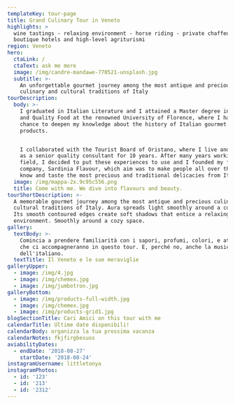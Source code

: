 ```yaml
---
templateKey: tour-page
title: Grand Culinary Tour in Veneto
highlights: >
  wine tastings - relaxing environment - horse riding - private chaffeur -
  boutique hotels and high-level agriturismi
region: Veneto
hero:
  ctaLink: /
  ctaText: ask me more
  image: /img/candre-mandawe-770521-unsplash.jpg
  subtitle: >-
    An unforgettable gourmet journey among the most antique and precious
    culinary and cultural traditions of Italy
tourDescription:
  body: >-
    I graduated in Italian Literature and I attained a Master degree in Gourmet
    and Quality Food at the renowned University of Florence, where I had the
    chance to deepen my knowledge about the history of Italian gourmet culture
    products. 


    I collaborated with the Tourist Board of Oristano, where I live and I worked
    as a senior quality consultant for 10 years. After many years working in the
    field, I decided to put these experiences to use and I founded my first own
    company, Sardinia Flavour, which aim was to make people all over the world
    know and taste the most precious and traditional delicacies from Italy.
  image: /img/mappa-2x.9c95c556.png
  title: Come with me. We dive into flavours and beauty.
tourShortDescription: >-
  A memorable gourmet journey among the most antique and precious culinary and
  cultural traditions of Italy. Aura spreads light smoothly around a cozy space.
  Its smooth contoured edges create soft shadows that entice a relaxing
  environment. Smoothly around a cozy space.
gallery:
  textBody: >-
    Comincia a prendere familiarità con i sapori, profumi, colori, e attività
    che ci accompagneranno in questo tour. E, perché no, anche la musicalità
    dell'italiano.
  textTitle: Il Veneto e le sue meraviglie
galleryUpper:
  - image: /img/4.jpg
  - image: /img/chemex.jpg
  - image: /img/jumbotron.jpg
galleryBottom:
  - image: /img/products-full-width.jpg
  - image: /img/chemex.jpg
  - image: /img/products-grid1.jpg
blogSectionTitle: Cari Amici on this tour with me
calendarTitle: Ultime date disponibili!
calendarBody: organizza la tua prossima vacanza
calendarNotes: fkjfirgbesuos
aviabilityDates:
  - endDate: '2018-08-27'
    startDate: '2018-08-24'
instagramUsername: littletonya
instagramPhotos:
  - id: '123'
  - id: '213'
  - id: '2312'
---
```


